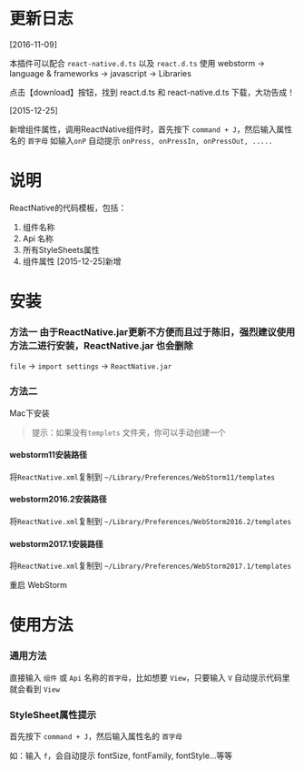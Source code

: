 # 更新日志

[2016-11-09]

本插件可以配合 `react-native.d.ts` 以及 `react.d.ts` 使用
webstorm -> language & frameworks -> javascript -> Libraries 

点击【download】按钮，找到 react.d.ts 和 react-native.d.ts 下载，大功告成！

[2015-12-25]

新增组件属性，调用ReactNative组件时，首先按下 `command + J`，然后输入属性名的 `首字母` 如输入`onP` 自动提示 `onPress, onPressIn, onPressOut, .....`

# 说明
ReactNative的代码模板，包括：

1. 组件名称
2. Api 名称
3. 所有StyleSheets属性
4. 组件属性 [2015-12-25]新增

# 安装

### 方法一 由于ReactNative.jar更新不方便而且过于陈旧，强烈建议使用方法二进行安装，ReactNative.jar 也会删除
`file` -> `import settings` -> `ReactNative.jar`

### 方法二

Mac下安装

> 提示：如果没有`templets` 文件夹，你可以手动创建一个

#### webstorm11安装路径
将`ReactNative.xml`复制到 `~/Library/Preferences/WebStorm11/templates`

#### webstorm2016.2安装路径
将`ReactNative.xml`复制到 `~/Library/Preferences/WebStorm2016.2/templates`

#### webstorm2017.1安装路径
将`ReactNative.xml`复制到 `~/Library/Preferences/WebStorm2017.1/templates`

重启 WebStorm

# 使用方法
### 通用方法
直接输入 `组件` 或 `Api` 名称的`首字母`，比如想要 `View`，只要输入 `V` 自动提示代码里就会看到 `View`

### StyleSheet属性提示

首先按下 `command + J`，然后输入属性名的 `首字母`

如：输入 `f`，会自动提示 fontSize, fontFamily, fontStyle...等等
